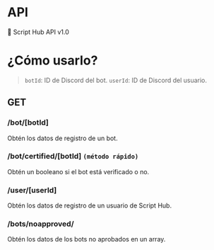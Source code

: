 # API

🎣 Script Hub API v1.0

# ¿Cómo usarlo?

> `botId`: ID de Discord del bot.
> `userId`: ID de Discord del usuario.

## GET

### /bot/[botId]

Obtén los datos de registro de un bot.

### /bot/certified/[botId] `(método rápido)`

Obtén un booleano si el bot está verificado o no.

### /user/[userId]

Obtén los datos de registro de un usuario de Script Hub.

### /bots/noapproved/

Obtén los datos de los bots no aprobados en un array.
